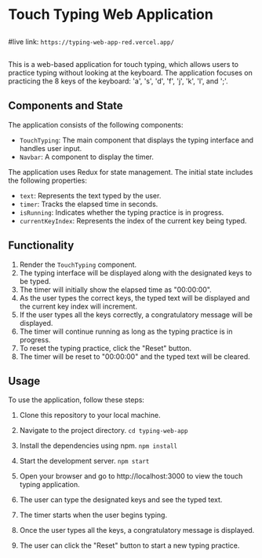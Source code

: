 # Touch Typing Web Application

##
#live link: `https://typing-web-app-red.vercel.app/`
##
This is a web-based application for touch typing, which allows users to practice typing without looking at the keyboard. The application focuses on practicing the 8 keys of the keyboard: 'a', 's', 'd', 'f', 'j', 'k', 'l', and ';'.

## Components and State

The application consists of the following components:
- `TouchTyping`: The main component that displays the typing interface and handles user input.
- `Navbar`: A component to display the timer.

The application uses Redux for state management. The initial state includes the following properties:
- `text`: Represents the text typed by the user.
- `timer`: Tracks the elapsed time in seconds.
- `isRunning`: Indicates whether the typing practice is in progress.
- `currentKeyIndex`: Represents the index of the current key being typed.

## Functionality

1. Render the `TouchTyping` component.
2. The typing interface will be displayed along with the designated keys to be typed.
3. The timer will initially show the elapsed time as "00:00:00".
4. As the user types the correct keys, the typed text will be displayed and the current key index will increment.
5. If the user types all the keys correctly, a congratulatory message will be displayed.
6. The timer will continue running as long as the typing practice is in progress.
7. To reset the typing practice, click the "Reset" button.
8. The timer will be reset to "00:00:00" and the typed text will be cleared.

## Usage

To use the application, follow these steps:

1. Clone this repository to your local machine.

2. Navigate to the project directory. `cd typing-web-app`

3. Install the dependencies using npm. `npm install`

4. Start the development server. `npm start`

5. Open your browser and go to http://localhost:3000 to view the touch typing application.

6. The user can type the designated keys and see the typed text.
7. The timer starts when the user begins typing.
8. Once the user types all the keys, a congratulatory message is displayed.
9. The user can click the "Reset" button to start a new typing practice.

